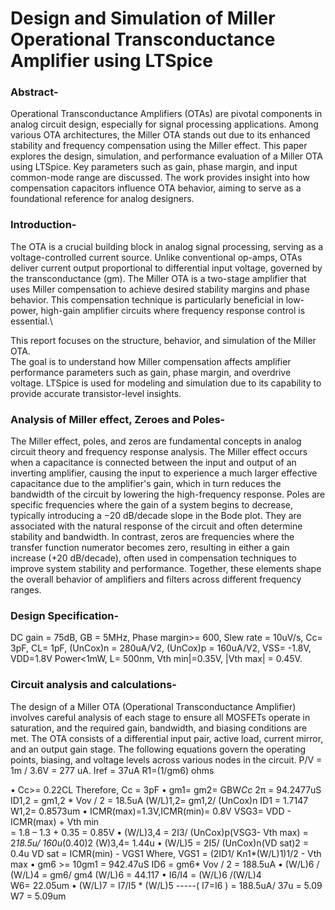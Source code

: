 # Design and Simulation of Miller Operational Transconductance Amplifier using LTSpice
### Abstract-
Operational Transconductance Amplifiers (OTAs) are pivotal components in analog circuit design, especially for signal processing applications. Among various OTA architectures, the Miller OTA stands out due to its enhanced stability and frequency compensation using the Miller effect. This paper explores the design, simulation, and performance evaluation of a Miller OTA using LTSpice. Key parameters such as gain, phase margin, and input common-mode range are discussed. The work provides insight into how compensation capacitors influence OTA behavior, aiming to serve as a foundational reference for analog designers.
### Introduction-
The OTA is a crucial building block in analog signal processing, serving as a voltage-controlled current source. Unlike conventional op-amps, OTAs deliver current output proportional to differential input voltage, governed by the transconductance (gm). The Miller OTA is a two-stage amplifier that uses Miller compensation to achieve desired stability margins and phase behavior. This compensation technique is particularly beneficial in low-power, high-gain amplifier circuits where frequency response control is essential.\

This report focuses on the structure, behavior, and simulation of the Miller OTA. \
The goal is to understand how Miller compensation affects amplifier performance parameters such as gain, phase margin, and overdrive voltage. LTSpice is used for modeling and simulation due to its capability to provide accurate transistor-level insights.

### Analysis of Miller effect, Zeroes and Poles-
The Miller effect, poles, and zeros are fundamental concepts in analog circuit theory and frequency response analysis. The Miller effect occurs when a capacitance is connected between the input and output of an inverting amplifier, causing the input to experience a much larger effective capacitance due to the amplifier's gain, which in turn reduces the bandwidth of the circuit by lowering the high-frequency response. Poles are specific frequencies where the gain of a system begins to decrease, typically introducing a −20 dB/decade slope in the Bode plot. They are associated with the natural response of the circuit and often determine stability and bandwidth. In contrast, zeros are frequencies where the transfer function numerator becomes zero, resulting in either a gain increase (+20 dB/decade), often used in compensation techniques to improve system stability and performance. Together, these elements shape the overall behavior of amplifiers and filters across different frequency ranges.
### Design Specification-
DC gain = 75dB, GB = 5MHz, Phase margin>= 600, Slew rate = 10uV/s, Cc= 3pF, CL= 1pF, (UnCox)n = 280uA/V2, 
(UnCox)p = 160uA/V2, VSS= -1.8V, VDD=1.8V Power<1mW, L= 500nm, 
Vth min|=0.35V, |Vth max| = 0.45V.
### Circuit analysis and calculations-
The design of a Miller OTA (Operational Transconductance Amplifier) involves careful analysis of each stage to ensure all MOSFETs operate in saturation, and the required gain, bandwidth, and biasing conditions are met. The OTA consists of a differential input pair, active load, current mirror, and an output gain stage. The following equations govern the operating points, biasing, and voltage levels across various nodes in the circuit.
P/V = 1m / 3.6V = 277 uA.
Iref = 37uA
R1=(1/gm6) ohms

•	Cc>= 0.22CL
Therefore, Cc = 3pF
•	gm1= gm2= GBW*Cc* 2π = 94.2477uS
ID1,2 = gm1,2 * Vov / 2 = 18.5uA
(W/L)1,2= gm1,2/ (UnCox)n ID1 = 1.7147
            W1,2= 0.8573um
•	ICMR(max)=1.3V,ICMR(min)= 0.8V
VSG3= VDD - ICMR(max) + Vth min            
       =  1.8 – 1.3 + 0.35
       =   0.85V
•	(W/L)3,4 = 2I3/ (UnCox)p(VSG3- Vth max)
              =  2*18.5u/ 160u*(0.40)2
    (W)3,4=  1.44u
•	(W/L)5 = 2I5/ (UnCox)n(VD sat)2
              =  0.4u
          VD sat = ICMR(min) - VGS1
 Where, VGS1 = (2ID1/ Kn1*(W/L)1)1/2 - Vth max 
•	gm6 >= 10gm1 = 942.47uS
ID6 = gm6* Vov / 2 = 188.5uA
•	(W/L)6 / (W/L)4 = gm6/ gm4
(W/L)6 = 44.117
•	I6/I4 = (W/L)6 /(W/L)4  
W6= 22.05um
•	(W/L)7 = I7/I5 * (W/L)5    -----( I7=I6 )
                       =  188.5uA/ 37u
                       =  5.09
                 W7 = 5.09um
